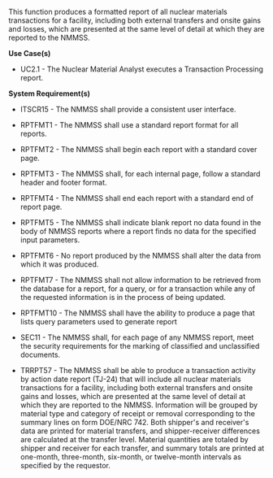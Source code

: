 This function produces a formatted report of all nuclear materials transactions for a facility, including both external transfers and onsite gains and losses, which are presented at the same level of detail at which they are reported to the NMMSS.

**Use Case(s)**

- UC2.1 - The Nuclear Material Analyst executes a Transaction Processing report.

**System Requirement(s)**

- ITSCR15 - The NMMSS shall provide a consistent user interface.

- RPTFMT1 - The NMMSS shall use a standard report format for all reports.

- RPTFMT2 - The NMMSS shall begin each report with a standard cover page.

- RPTFMT3 - The NMMSS shall, for each internal page, follow a standard header and footer format.

- RPTFMT4 - The NMMSS shall end each report with a standard end of report page.

- RPTFMT5 - The NMMSS shall indicate blank report no data found in the body of NMMSS reports where a report finds no data for the specified input parameters.

- RPTFMT6 - No report produced by the NMMSS shall alter the data from which it was produced.

- RPTFMT7 - The NMMSS shall not allow information to be retrieved from the database for a report, for a query, or for a transaction while any of the requested information is in the process of being updated.

- RPTFMT10 - The NMMSS shall have the ability to produce a page that lists query parameters used to generate report

- SEC11 - The NMMSS shall, for each page of any NMMSS report, meet the security requirements for the marking of classified and unclassified documents.

- TRRPT57 - The NMMSS shall be able to produce a transaction activity by action date report (TJ-24) that will include all nuclear materials transactions for a facility, including both external transfers and onsite gains and losses, which are presented at the same level of detail at which they are reported to the NMMSS. Information will be grouped by material type and category of receipt or removal corresponding to the summary lines on form DOE/NRC 742. Both shipper's and receiver's data are printed for material transfers, and shipper-receiver differences are calculated at the transfer level. Material quantities are totaled by shipper and receiver for each transfer, and summary totals are printed at one-month, three-month, six-month, or twelve-month intervals as specified by the requestor.